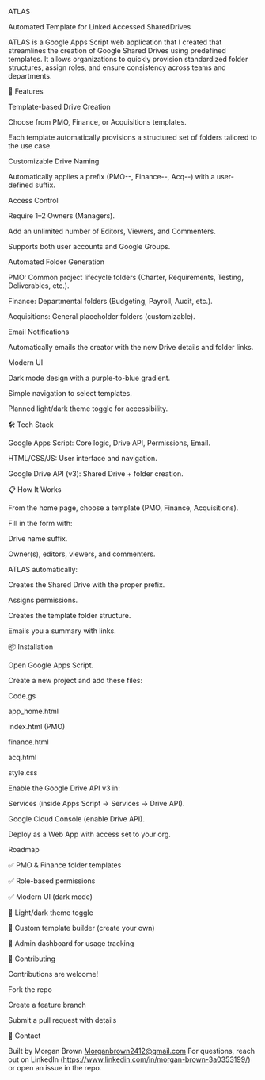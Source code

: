 ATLAS

Automated Template for Linked Accessed SharedDrives

ATLAS is a Google Apps Script web application that  I created that streamlines the creation of Google Shared Drives using predefined templates. It allows organizations to quickly provision standardized folder structures, assign roles, and ensure consistency across teams and departments.

🚀 Features

Template-based Drive Creation

Choose from PMO, Finance, or Acquisitions templates.

Each template automatically provisions a structured set of folders tailored to the use case.

Customizable Drive Naming

Automatically applies a prefix (PMO--, Finance--, Acq--) with a user-defined suffix.

Access Control

Require 1–2 Owners (Managers).

Add an unlimited number of Editors, Viewers, and Commenters.

Supports both user accounts and Google Groups.

Automated Folder Generation

PMO: Common project lifecycle folders (Charter, Requirements, Testing, Deliverables, etc.).

Finance: Departmental folders (Budgeting, Payroll, Audit, etc.).

Acquisitions: General placeholder folders (customizable).

Email Notifications

Automatically emails the creator with the new Drive details and folder links.

Modern UI

Dark mode design with a purple-to-blue gradient.

Simple navigation to select templates.

Planned light/dark theme toggle for accessibility.

🛠️ Tech Stack

Google Apps Script: Core logic, Drive API, Permissions, Email.

HTML/CSS/JS: User interface and navigation.

Google Drive API (v3): Shared Drive + folder creation.

📋 How It Works

From the home page, choose a template (PMO, Finance, Acquisitions).

Fill in the form with:

Drive name suffix.

Owner(s), editors, viewers, and commenters.

ATLAS automatically:

Creates the Shared Drive with the proper prefix.

Assigns permissions.

Creates the template folder structure.

Emails you a summary with links.

📦 Installation

Open Google Apps Script.

Create a new project and add these files:

Code.gs

app_home.html

index.html (PMO)

finance.html

acq.html

style.css

Enable the Google Drive API v3 in:

Services (inside Apps Script → Services → Drive API).

Google Cloud Console (enable Drive API).

Deploy as a Web App with access set to your org.

Roadmap

✅ PMO & Finance folder templates

✅ Role-based permissions

✅ Modern UI (dark mode)

🔲 Light/dark theme toggle

🔲 Custom template builder (create your own)

🔲 Admin dashboard for usage tracking

🤝 Contributing

Contributions are welcome!

Fork the repo

Create a feature branch

Submit a pull request with details

📧 Contact

Built by Morgan Brown
Morganbrown2412@gmail.com
For questions, reach out on LinkedIn (https://www.linkedin.com/in/morgan-brown-3a0353199/) or open an issue in the repo.
